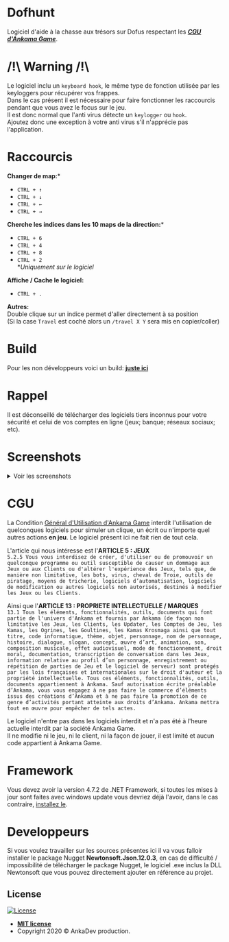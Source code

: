 # Dofhunt

Logiciel d'aide à la chasse aux trésors sur Dofus respectant les ***[CGU d'Ankama Game](https://www.dofus.com/fr/cgu)***.

# /!\ Warning /!\

Le logiciel inclu un `keyboard hook`, le même type de fonction utilisée par les keyloggers pour récupérer vos frappes.<br>
Dans le cas présent il est nécessaire pour faire fonctionner les raccourcis pendant que vous avez le focus sur le jeu.<br>
Il est donc normal que l'anti virus détecte un `keylogger` ou `hook`.<br>
Ajoutez donc une exception à votre anti virus s'il n'apprécie pas l'application.

# Raccourcis

**Changer de map:***
- `CTRL + ↑`
- `CTRL + ↓`
- `CTRL + ←`
- `CTRL + →`

**Cherche les indices dans les 10 maps de la direction:***
- `CTRL + 6`
- `CTRL + 4`
- `CTRL + 8`
- `CTRL + 2`
<br>**Uniquement sur le logiciel*

**Affiche / Cache le logiciel:**
- `CTRL + .`

**Autres:**<br>
Double clique sur un indice permet d'aller directement à sa position<br>
(Si la case `Travel` est coché alors un `/travel X Y` sera mis en copier/coller)

# Build

Pour les non développeurs voici un build: **[juste ici](https://mega.nz/file/Rxl2US6a#UgcyZ58W2mpWAyzMrRugt5pYfEgUmyK5aaC_QF19C90)**

# Rappel

Il est déconseillé de télécharger des logiciels tiers inconnus pour votre sécurité et celui de vos comptes en ligne (jeux; banque; réseaux sociaux; etc).

# Screenshots

<details><summary>Voir les screenshots</summary><p>
  
Le logiciel:<br>
![software](https://www.zupimages.net/up/20/34/h30k.png)

La recherche:<br>
![search](https://www.zupimages.net/up/20/34/jo9j.png)

Les options:<br>
![options](https://www.zupimages.net/up/20/34/54g0.png)

L'option travel:<br>
![travel](https://www.zupimages.net/up/20/34/eogd.png)

Mis à jour visuel:<br>
![miseajour](https://www.zupimages.net/up/20/34/6yc6.png)
</p></details>

# CGU

La Condition [Général d'Utilisation d'Ankama Game](https://www.dofus.com/fr/cgu) interdit l'utilisation de quelconques logiciels pour simuler un clique, un écrit ou n'importe quel autres actions **en jeu**.
Le logiciel présent ici ne fait rien de tout cela.

L'article qui nous intéresse est l'**ARTICLE 5 : JEUX**<br>
`5.2.5 Vous vous interdisez de créer, d'utiliser ou de promouvoir un quelconque programme ou outil susceptible de causer un dommage aux Jeux ou aux Clients ou d'altérer l'expérience des Jeux, tels que, de manière non limitative, les bots, virus, cheval de Troie, outils de piratage, moyens de tricherie, logiciels d’automatisation, logiciels de modification ou autres logiciels non autorisés, destinés à modifier les Jeux ou les Clients.`<br>

Ainsi que l'**ARTICLE 13 : PROPRIETE INTELLECTUELLE / MARQUES**<br>
`13.1 Tous les éléments, fonctionnalités, outils, documents qui font partie de l'univers d'Ankama et fournis par Ankama (de façon non limitative les Jeux, les Clients, les Updater, les Comptes de Jeu, les Kamas, les Ogrines, les Goultines, les Kamas Krosmaga ainsi que tout titre, code informatique, thème, objet, personnage, nom de personnage, histoire, dialogue, slogan, concept, œuvre d’art, animation, son, composition musicale, effet audiovisuel, mode de fonctionnement, droit moral, documentation, transcription de conversation dans les Jeux, information relative au profil d’un personnage, enregistrement ou répétition de parties de Jeu et le logiciel de serveur) sont protégés par les lois françaises et internationales sur le droit d'auteur et la propriété intellectuelle. Tous ces éléments, fonctionnalités, outils, documents appartiennent à Ankama. Sauf autorisation écrite préalable d’Ankama, vous vous engagez à ne pas faire le commerce d’éléments issus des créations d’Ankama et à ne pas faire la promotion de ce genre d’activités portant atteinte aux droits d’Ankama. Ankama mettra tout en œuvre pour empêcher de tels actes.`

Le logiciel n'entre pas dans les logiciels interdit et n'a pas été à l'heure actuelle interdit par la société Ankama Game.<br>
Il ne modifie ni le jeu, ni le client, ni la façon de jouer, il est limité et aucun code appartient à Ankama Game.

# Framework

Vous devez avoir la version 4.7.2 de .NET Framework, si toutes les mises à jour sont faites avec windows update vous devriez déjà l'avoir, dans le cas contraire, [installez le](https://dotnet.microsoft.com/download/dotnet-framework/thank-you/net472-web-installer).

# Developpeurs

Si vous voulez travailler sur les sources présentes ici il va vous falloir installer le package Nugget **Newtonsoft.Json.12.0.3**, en cas de difficulté / impossibilité de télécharger le package Nugget, le logiciel .exe inclus la DLL Newtonsoft que vous pouvez directement ajouter en référence au projet.


## License

[![License](http://img.shields.io/:license-mit-blue.svg?style=flat-square)](http://badges.mit-license.org)

- **[MIT license](http://opensource.org/licenses/mit-license.php)**
- Copyright 2020 © AnkaDev production.
